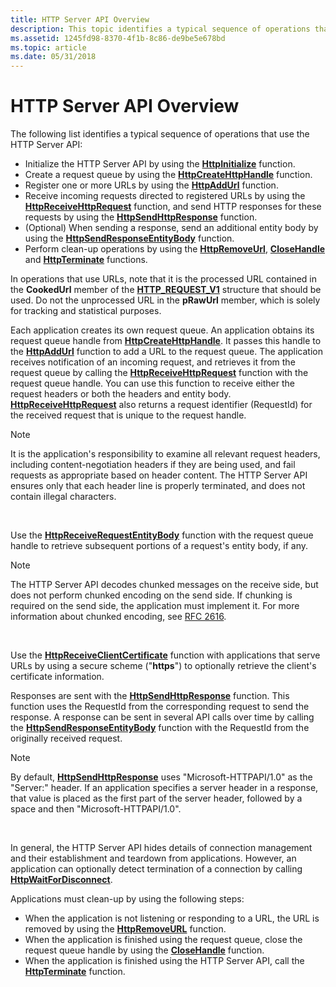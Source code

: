```yaml
---
title: HTTP Server API Overview
description: This topic identifies a typical sequence of operations that use the HTTP Server API.
ms.assetid: 1245fd98-8370-4f1b-8c86-de9be5e678bd
ms.topic: article
ms.date: 05/31/2018
---
```


# HTTP Server API Overview

The following list identifies a typical sequence of operations that use the HTTP Server API:

-   Initialize the HTTP Server API by using the [**HttpInitialize**](/windows/desktop/api/Http/nf-http-httpinitialize) function.
-   Create a request queue by using the [**HttpCreateHttpHandle**](/windows/desktop/api/Http/nf-http-httpcreatehttphandle) function.
-   Register one or more URLs by using the [**HttpAddUrl**](/windows/desktop/api/Http/nf-http-httpaddurl) function.
-   Receive incoming requests directed to registered URLs by using the [**HttpReceiveHttpRequest**](/windows/desktop/api/Http/nf-http-httpreceivehttprequest) function, and send HTTP responses for these requests by using the [**HttpSendHttpResponse**](/windows/desktop/api/Http/nf-http-httpsendhttpresponse) function.
-   (Optional) When sending a response, send an additional entity body by using the [**HttpSendResponseEntityBody**](/windows/desktop/api/Http/nf-http-httpsendresponseentitybody) function.
-   Perform clean-up operations by using the [**HttpRemoveUrl**](/windows/desktop/api/Http/nf-http-httpremoveurl), [**CloseHandle**](/windows/desktop/api/handleapi/nf-handleapi-closehandle) and [**HttpTerminate**](/windows/desktop/api/Http/nf-http-httpterminate) functions.

In operations that use URLs, note that it is the processed URL contained in the **CookedUrl** member of the [**HTTP\_REQUEST\_V1**](/windows/desktop/api/Http/ns-http-http_request_v1) structure that should be used. Do not the unprocessed URL in the **pRawUrl** member, which is solely for tracking and statistical purposes.

Each application creates its own request queue. An application obtains its request queue handle from [**HttpCreateHttpHandle**](/windows/desktop/api/Http/nf-http-httpcreatehttphandle). It passes this handle to the [**HttpAddUrl**](/windows/desktop/api/Http/nf-http-httpaddurl) function to add a URL to the request queue. The application receives notification of an incoming request, and retrieves it from the request queue by calling the [**HttpReceiveHttpRequest**](/windows/desktop/api/Http/nf-http-httpreceivehttprequest) function with the request queue handle. You can use this function to receive either the request headers or both the headers and entity body. [**HttpReceiveHttpRequest**](/windows/desktop/api/Http/nf-http-httpreceivehttprequest) also returns a request identifier (RequestId) for the received request that is unique to the request handle.

> [!Note]  
> It is the application's responsibility to examine all relevant request headers, including content-negotiation headers if they are being used, and fail requests as appropriate based on header content. The HTTP Server API ensures only that each header line is properly terminated, and does not contain illegal characters.

 

Use the [**HttpReceiveRequestEntityBody**](/windows/desktop/api/Http/nf-http-httpreceiverequestentitybody) function with the request queue handle to retrieve subsequent portions of a request's entity body, if any.

> [!Note]  
> The HTTP Server API decodes chunked messages on the receive side, but does not perform chunked encoding on the send side. If chunking is required on the send side, the application must implement it. For more information about chunked encoding, see [RFC 2616](https://www.ietf.org/rfc/rfc2616.txt).

 

Use the [**HttpReceiveClientCertificate**](/windows/desktop/api/Http/nf-http-httpreceiveclientcertificate) function with applications that serve URLs by using a secure scheme ("**https**") to optionally retrieve the client's certificate information.

Responses are sent with the [**HttpSendHttpResponse**](/windows/desktop/api/Http/nf-http-httpsendhttpresponse) function. This function uses the RequestId from the corresponding request to send the response. A response can be sent in several API calls over time by calling the [**HttpSendResponseEntityBody**](/windows/desktop/api/Http/nf-http-httpsendresponseentitybody) function with the RequestId from the originally received request.

> [!Note]  
> By default, [**HttpSendHttpResponse**](/windows/desktop/api/Http/nf-http-httpsendhttpresponse) uses "Microsoft-HTTPAPI/1.0" as the "Server:" header. If an application specifies a server header in a response, that value is placed as the first part of the server header, followed by a space and then "Microsoft-HTTPAPI/1.0".

 

In general, the HTTP Server API hides details of connection management and their establishment and teardown from applications. However, an application can optionally detect termination of a connection by calling [**HttpWaitForDisconnect**](/windows/desktop/api/Http/nf-http-httpwaitfordisconnect).

Applications must clean-up by using the following steps:

-   When the application is not listening or responding to a URL, the URL is removed by using the [**HttpRemoveURL**](/windows/desktop/api/Http/nf-http-httpremoveurl) function.
-   When the application is finished using the request queue, close the request queue handle by using the [**CloseHandle**](/windows/desktop/api/handleapi/nf-handleapi-closehandle) function.
-   When the application is finished using the HTTP Server API, call the [**HttpTerminate**](/windows/desktop/api/Http/nf-http-httpterminate) function.

 

 
